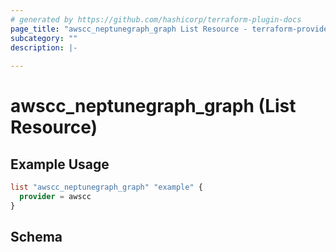```yaml
---
# generated by https://github.com/hashicorp/terraform-plugin-docs
page_title: "awscc_neptunegraph_graph List Resource - terraform-provider-awscc"
subcategory: ""
description: |-
  
---
```


# awscc_neptunegraph_graph (List Resource)



## Example Usage

```terraform
list "awscc_neptunegraph_graph" "example" {
  provider = awscc
}
```

<!-- schema generated by tfplugindocs -->
## Schema
